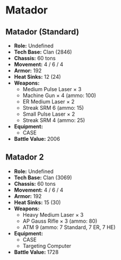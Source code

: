 # Matador
## Matador (Standard)
- **Role:** Undefined
- **Tech Base:** Clan (2846)
- **Chassis:** 60 tons
- **Movement:** 4 / 6 / 4
- **Armor:** 192
- **Heat Sinks:** 12 (24)
- **Weapons:**
  - Medium Pulse Laser × 3
  - Machine Gun × 4 (ammo: 100)
  - ER Medium Laser × 2
  - Streak SRM 6 (ammo: 15)
  - Small Pulse Laser × 2
  - Streak SRM 4 (ammo: 25)
- **Equipment:**
  - CASE
- **Battle Value:** 2006

## Matador 2
- **Role:** Undefined
- **Tech Base:** Clan (3069)
- **Chassis:** 60 tons
- **Movement:** 4 / 6 / 4
- **Armor:** 192
- **Heat Sinks:** 15 (30)
- **Weapons:**
  - Heavy Medium Laser × 3
  - AP Gauss Rifle × 3 (ammo: 80)
  - ATM 9 (ammo: 7 Standard, 7 ER, 7 HE)
- **Equipment:**
  - CASE
  - Targeting Computer
- **Battle Value:** 1728

